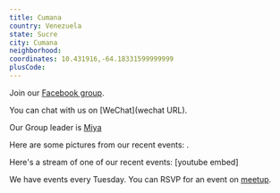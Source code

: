```yaml
---
title: Cumana
country: Venezuela
state: Sucre
city: Cumana
neighborhood: 
coordinates: 10.431916,-64.18331599999999
plusCode:
---
```

Join our [Facebook group](https://www.facebook.com/groups/free.code.camp.cumana).

You can chat with us on [WeChat](wechat URL).

Our Group leader is [Miya](freecodecamp.org/miya)

Here are some pictures from our recent events:
![]().

Here's a stream of one of our recent events:
[youtube embed]

We have events every Tuesday. You can RSVP for an event on [meetup](meetupurl).
